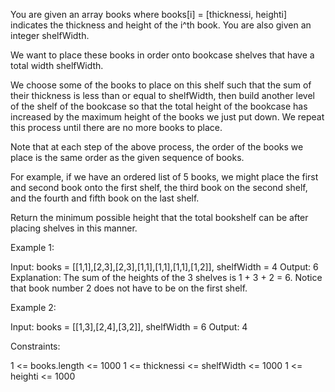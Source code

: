 You are given an array books where books[i] = [thicknessi, heighti] indicates
the thickness and height of the i^th book. You are also given an integer
shelfWidth.

We want to place these books in order onto bookcase shelves that have a total
width shelfWidth.

We choose some of the books to place on this shelf such that the sum of their
thickness is less than or equal to shelfWidth, then build another level of
the shelf of the bookcase so that the total height of the bookcase has
increased by the maximum height of the books we just put down. We repeat this
process until there are no more books to place.

Note that at each step of the above process, the order of the books we place
is the same order as the given sequence of books.


For example, if we have an ordered list of 5 books, we might place the first
and second book onto the first shelf, the third book on the second shelf, and
the fourth and fifth book on the last shelf.


Return the minimum possible height that the total bookshelf can be after
placing shelves in this manner.


Example 1:


Input: books = [[1,1],[2,3],[2,3],[1,1],[1,1],[1,1],[1,2]], shelfWidth = 4
Output: 6
Explanation:
The sum of the heights of the 3 shelves is 1 + 3 + 2 = 6.
Notice that book number 2 does not have to be on the first shelf.


Example 2:


Input: books = [[1,3],[2,4],[3,2]], shelfWidth = 6
Output: 4



Constraints:


1 <= books.length <= 1000
1 <= thicknessi <= shelfWidth <= 1000
1 <= heighti <= 1000




